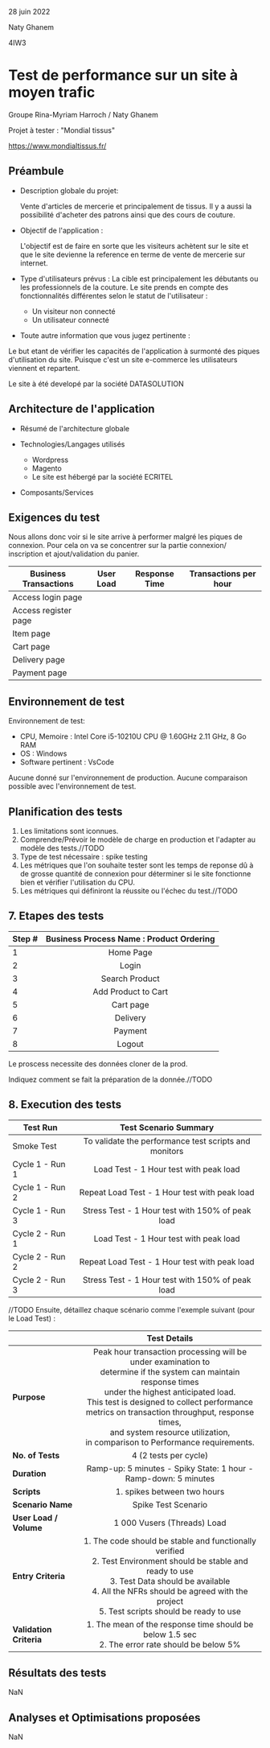 28 juin 2022

Naty Ghanem 

4IW3

# Test de performance sur un site à moyen trafic 

Groupe Rina-Myriam Harroch / Naty Ghanem

Projet à tester : "Mondial tissus"

https://www.mondialtissus.fr/
## Préambule

- Description globale du projet: 

    Vente d'articles de mercerie et principalement de tissus. Il y a aussi la possibilité d'acheter des patrons ainsi que des cours de couture.

- Objectif de l'application : 

    L'objectif est de faire en sorte que les visiteurs achètent sur le site et que le site devienne la reference en terme de vente de mercerie sur internet.


- Type d'utilisateurs prévus :
    La cible est principalement les débutants ou les professionnels de la couture.
    Le site prends en compte des fonctionnalités différentes selon le statut de l'utilisateur : 
    
     - Un visiteur non connecté 
     - Un utilisateur connecté 

- Toute autre information que vous jugez pertinente :

Le but etant de vérifier les capacités de l'application à surmonté des piques d'utilisation du site. Puisque c'est un site e-commerce les utilisateurs viennent et repartent.

Le site à été developé par la société DATASOLUTION

## Architecture de l'application

- Résumé de l'architecture globale
- Technologies/Langages utilisés

    - Wordpress
    - Magento 
    - Le site est hébergé par la société ECRITEL

- Composants/Services  

## Exigences du test

Nous allons donc voir si le site arrive à performer malgré les piques de connexion. 
Pour cela on va se concentrer sur la partie connexion/ inscription et ajout/validation du panier.


| Business Transactions | User Load | Response Time | Transactions per hour |
|--------------|:-----------:|:------------:|:------------:|
| Access login page |  |  |  |
| Access register page |  |  | |
| Item page |  |  | |
| Cart page |  |  | |
| Delivery page |  |  | |
| Payment page |  |  | |

## Environnement de test
Environnement de test:

- CPU, Memoire : Intel Core i5-10210U CPU @ 1.60GHz   2.11 GHz, 8 Go RAM
- OS : Windows
- Software pertinent : VsCode

Aucune donné sur l'environnement de production. Aucune comparaison possible avec l'environnement de test.

## Planification des tests

1. Les limitations sont iconnues.
2. Comprendre/Prévoir le modèle de charge en production et l'adapter au modèle des tests.//TODO
3. Type de test nécessaire : spike testing
4. Les métriques que l'on souhaite tester sont les temps de reponse dû à de grosse quantité de connexion pour déterminer si le site fonctionne bien et vérifier l'utilisation du CPU. 
5. Les métriques qui définiront la réussite ou l'échec du test.//TODO


## 7. Etapes des tests


| Step # | Business Process Name : Product Ordering |
|--------------|:-----------:|
| 1 | Home Page |
| 2 | Login |
| 3 | Search Product |
| 4 | Add Product to Cart|
| 5 | Cart page |
| 6 | Delivery  |
| 7 | Payment |
| 8 | Logout |

Le proscess necessite des données cloner de la prod.

Indiquez comment se fait la préparation de la donnée.//TODO

## 8. Execution des tests


| Test Run | Test Scenario Summary |
|--------------|:-----------:|
| Smoke Test | To validate the performance test scripts and monitors |
| Cycle 1 - Run 1 | Load Test - 1 Hour test with peak load |
| Cycle 1 - Run 2 | Repeat Load Test - 1 Hour test with peak load |
| Cycle 1 - Run 3 | Stress Test - 1 Hour test with 150% of peak load |
| Cycle 2 - Run 1 | Load Test - 1 Hour test with peak load |
| Cycle 2 - Run 2 | Repeat Load Test - 1 Hour test with peak load |
| Cycle 2 - Run 3 | Stress Test - 1 Hour test with 150% of peak load |

//TODO
Ensuite, détaillez chaque scénario comme l'exemple suivant (pour le Load Test) :

|  | Test Details |
|--------------|:-----------:|
| **Purpose** | Peak hour transaction processing will be under examination to <br/> determine if the system can maintain response times <br/> under the highest anticipated load. <br/> This test is designed to collect performance <br/> metrics on transaction throughput, response times, <br/> and system resource utilization, <br/> in comparison to Performance requirements. |
| **No. of Tests** | 4 (2 tests per cycle) |
| **Duration** | Ramp-up: 5 minutes - Spiky State: 1 hour - Ramp-down: 5 minutes |
| **Scripts** | 1. spikes between two hours |
| **Scenario Name** | Spike Test Scenario |
| **User Load / Volume** | 1 000 Vusers (Threads) Load |
| **Entry Criteria** | 1. The code should be stable and functionally verified <br/> 2. Test Environment should be stable and ready to use <br/> 3. Test Data should be available <br/> 4. All the NFRs should be agreed with the project <br/> 5. Test scripts should be ready to use |
| **Validation Criteria** | 1. The mean of the response time should be below 1.5 sec <br/> 2. The error rate should be below 5% |

## Résultats des tests
NaN

## Analyses et Optimisations proposées

 NaN
